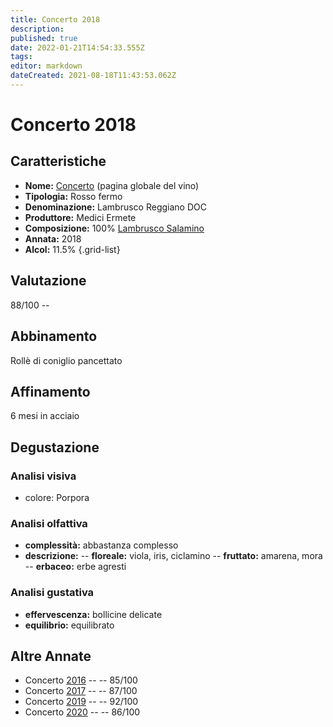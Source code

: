```yaml
---
title: Concerto 2018
description: 
published: true
date: 2022-01-21T14:54:33.555Z
tags: 
editor: markdown
dateCreated: 2021-08-18T11:43:53.062Z
---
```


# Concerto 2018

## Caratteristiche
- **Nome:** <span id="nome">[Concerto](/vini/Italia/Emilia/Medici-Ermete/Concerto/scheda-globale)</span> (pagina globale del vino) 
- **Tipologia:** Rosso fermo
- **Denominazione:** <span id="denominazione">Lambrusco Reggiano DOC</span> 
- **Produttore:** <span id="cantina">Medici Ermete</span> 
- **Composizione:** <span id="vitigno">100% [Lambrusco Salamino](/vitigni/Italia/bacca-nera/lambrusco-salamino)</span>
- **Annata:** <span id="annata">2018</span>
- **Alcol:** 11.5%
{.grid-list}

## Valutazione

<span id="punteggio">88/100</span> -- <span class="valutazione"><span class="star-3"></span></span>

## Abbinamento
Rollè di coniglio pancettato

## Affinamento
6 mesi in acciaio 

## Degustazione

### Analisi visiva
- colore: Porpora

### Analisi olfattiva

<div class="vini" id="concerto"></div>
<div class="olfattiva-testo">

- **complessità:**  <span id="complessitaVino">abbastanza complesso</span>
- **descrizione:** 
  -- **<span id="florealeInput">floreale</span>:** viola, iris, ciclamino
  -- **<span id="fruttatoInput">fruttato</span>:** amarena, mora
  -- **<span id="vegetaleInput">erbaceo</span>:** erbe agresti

</div>

### Analisi gustativa
- **effervescenza:** bollicine delicate
- **equilibrio:** equilibrato

## Altre Annate
- Concerto [2016](/vini/Italia/Emilia/Medici-Ermete/Concerto/2016) -- <span class="star-3"></span> -- 85/100
- Concerto [2017](/vini/Italia/Emilia/Medici-Ermete/Concerto/2017) -- <span class="star-3"></span> -- 87/100
- Concerto [2019](/vini/Italia/Emilia/Medici-Ermete/Concerto/2019) -- <span class="star-5"></span> -- 92/100
- Concerto [2020](/vini/Italia/Emilia/Medici-Ermete/Concerto/2020) -- <span class="star-3"></span> -- 86/100